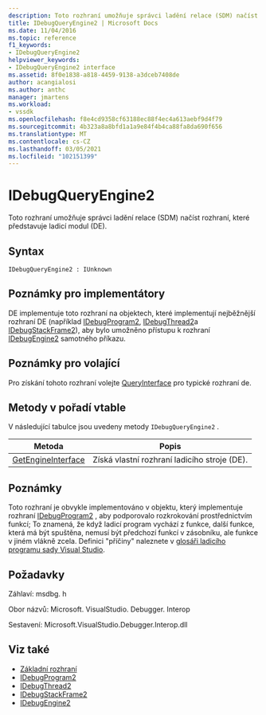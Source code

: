 ```yaml
---
description: Toto rozhraní umožňuje správci ladění relace (SDM) načíst rozhraní, které představuje ladicí modul (DE).
title: IDebugQueryEngine2 | Microsoft Docs
ms.date: 11/04/2016
ms.topic: reference
f1_keywords:
- IDebugQueryEngine2
helpviewer_keywords:
- IDebugQueryEngine2 interface
ms.assetid: 8f0e1838-a818-4459-9138-a3dceb7408de
author: acangialosi
ms.author: anthc
manager: jmartens
ms.workload:
- vssdk
ms.openlocfilehash: f8e4cd9358cf63188ec88f4ec4a613aebf9d4f79
ms.sourcegitcommit: 4b323a8a8bfd1a1a9e84f4b4ca88fa8da690f656
ms.translationtype: MT
ms.contentlocale: cs-CZ
ms.lasthandoff: 03/05/2021
ms.locfileid: "102151399"
---
```

# <a name="idebugqueryengine2"></a>IDebugQueryEngine2
Toto rozhraní umožňuje správci ladění relace (SDM) načíst rozhraní, které představuje ladicí modul (DE).

## <a name="syntax"></a>Syntax

```
IDebugQueryEngine2 : IUnknown
```

## <a name="notes-for-implementers"></a>Poznámky pro implementátory
 DE implementuje toto rozhraní na objektech, které implementují nejběžnější rozhraní DE (například [IDebugProgram2](../../../extensibility/debugger/reference/idebugprogram2.md), [IDebugThread2](../../../extensibility/debugger/reference/idebugthread2.md)a [IDebugStackFrame2](../../../extensibility/debugger/reference/idebugstackframe2.md)), aby bylo umožněno přístupu k rozhraní [IDebugEngine2](../../../extensibility/debugger/reference/idebugengine2.md) samotného příkazu.

## <a name="notes-for-callers"></a>Poznámky pro volající
 Pro získání tohoto rozhraní volejte [QueryInterface](/cpp/atl/queryinterface) pro typické rozhraní de.

## <a name="methods-in-vtable-order"></a>Metody v pořadí vtable
 V následující tabulce jsou uvedeny metody `IDebugQueryEngine2` .

|Metoda|Popis|
|------------|-----------------|
|[GetEngineInterface](../../../extensibility/debugger/reference/idebugqueryengine2-getengineinterface.md)|Získá vlastní rozhraní ladicího stroje (DE).|

## <a name="remarks"></a>Poznámky
 Toto rozhraní je obvykle implementováno v objektu, který implementuje rozhraní [IDebugProgram2](../../../extensibility/debugger/reference/idebugprogram2.md) , aby podporovalo rozkrokování prostřednictvím funkcí; To znamená, že když ladicí program vychází z funkce, další funkce, která má být spuštěna, nemusí být předchozí funkcí v zásobníku, ale funkce v jiném vlákně zcela. Definici "příčiny" naleznete v [glosáři ladicího programu sady Visual Studio](../../../extensibility/debugger/reference/visual-studio-debugger-glossary.md).

## <a name="requirements"></a>Požadavky
 Záhlaví: msdbg. h

 Obor názvů: Microsoft. VisualStudio. Debugger. Interop

 Sestavení: Microsoft.VisualStudio.Debugger.Interop.dll

## <a name="see-also"></a>Viz také
- [Základní rozhraní](../../../extensibility/debugger/reference/core-interfaces.md)
- [IDebugProgram2](../../../extensibility/debugger/reference/idebugprogram2.md)
- [IDebugThread2](../../../extensibility/debugger/reference/idebugthread2.md)
- [IDebugStackFrame2](../../../extensibility/debugger/reference/idebugstackframe2.md)
- [IDebugEngine2](../../../extensibility/debugger/reference/idebugengine2.md)
